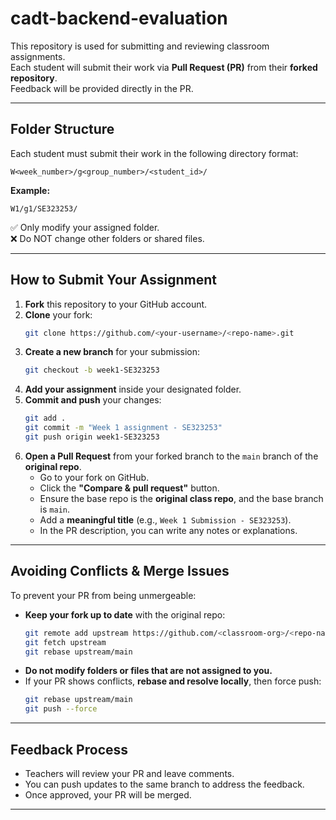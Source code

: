 # cadt-backend-evaluation

This repository is used for submitting and reviewing classroom assignments.  
Each student will submit their work via **Pull Request (PR)** from their **forked repository**.  
Feedback will be provided directly in the PR.

---

## Folder Structure

Each student must submit their work in the following directory format:

```
W<week_number>/g<group_number>/<student_id>/
```

**Example:**

```
W1/g1/SE323253/
```

✅ Only modify your assigned folder.  
❌ Do NOT change other folders or shared files.

---

## How to Submit Your Assignment

1. **Fork** this repository to your GitHub account.
2. **Clone** your fork:
   ```bash
   git clone https://github.com/<your-username>/<repo-name>.git
   ```
3. **Create a new branch** for your submission:
   ```bash
   git checkout -b week1-SE323253
   ```
4. **Add your assignment** inside your designated folder.
5. **Commit and push** your changes:
   ```bash
   git add .
   git commit -m "Week 1 assignment - SE323253"
   git push origin week1-SE323253
   ```
6. **Open a Pull Request** from your forked branch to the `main` branch of the **original repo**.
   - Go to your fork on GitHub.
   - Click the **"Compare & pull request"** button.
   - Ensure the base repo is the **original class repo**, and the base branch is `main`.
   - Add a **meaningful title** (e.g., `Week 1 Submission - SE323253`).
   - In the PR description, you can write any notes or explanations.

---

## Avoiding Conflicts & Merge Issues

To prevent your PR from being unmergeable:

- **Keep your fork up to date** with the original repo:
  ```bash
  git remote add upstream https://github.com/<classroom-org>/<repo-name>.git
  git fetch upstream
  git rebase upstream/main
  ```
- **Do not modify folders or files that are not assigned to you.**
- If your PR shows conflicts, **rebase and resolve locally**, then force push:
  ```bash
  git rebase upstream/main
  git push --force
  ```

---

## Feedback Process

- Teachers will review your PR and leave comments.
- You can push updates to the same branch to address the feedback.
- Once approved, your PR will be merged.

---